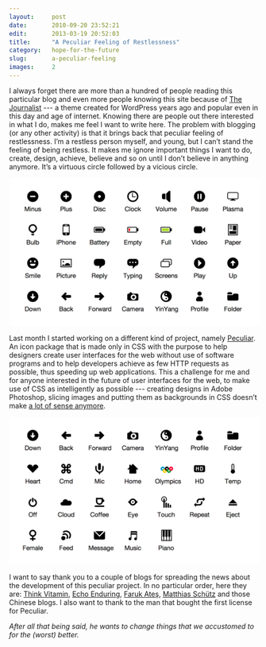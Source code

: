 ```yaml
---
layout:     post
date:       2010-09-20 23:52:21
edit:       2013-03-19 20:52:03
title:      "A Peculiar Feeling of Restlessness"
category:   hope-for-the-future
slug:       a-peculiar-feeling
images:     2
---
```


I always forget there are more than a hundred of people reading this particular blog and even more people knowing this site because of [The Journalist](/journalist/) --- a theme created for WordPress years ago and popular even in this day and age of internet. Knowing there are people out there interested in what I do, makes me feel I want to write here. The problem with blogging (or any other activity) is that it brings back that peculiar feeling of restlessness. I’m a restless person myself, and young, but I can’t stand the feeling of being restless. It makes me ignore important things I want to do, create, design, achieve, believe and so on until I don’t believe in anything anymore. It’s a virtuous circle followed by a vicious circle.

**![Peculiar](/images/hd/peculiar-up.png)**

Last month I started working on a different kind of project, namely [Peculiar](/peculiar/). An icon package that is made only in CSS with the purpose to help designers create user interfaces for the web without use of software programs and to help developers achieve as few HTTP requests as possible, thus speeding up web applications. This a challenge for me and for anyone interested in the future of user interfaces for the web, to make use of CSS as intelligently as possible --- creating designs in Adobe Photoshop, slicing images and putting them as backgrounds in CSS doesn’t make [a lot of sense anymore](http://jasonsantamaria.com/articles/a-real-web-design-application/).

**![Peculiar](/images/hd/peculiar-down.png)**

I want to say thank you to a couple of blogs for spreading the news about the development of this peculiar project. In no particular order, here they are: [Think Vitamin](http://thinkvitamin.com/design/pure-css-icons-pure-madness/), [Echo Enduring](http://blog.echoenduring.com/2010/08/14/are-we-taking-css-too-far/), [Faruk Ateş](http://farukat.es/journal/2010/08/469-pure-css-icons-make-madness-stop), [Matthias Schütz](http://matthiasschuetz.com/peculiar-icon-package-mit-css-symbolen) and those Chinese blogs. I also want to thank to the man that bought the first license for Peculiar.

*After all that being said, he wants to change things that we accustomed to for the (worst) better.*